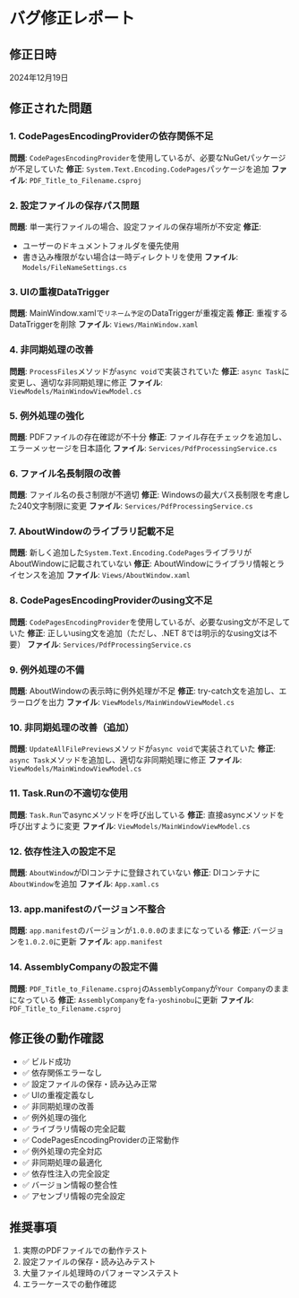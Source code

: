 # バグ修正レポート

## 修正日時
2024年12月19日

## 修正された問題

### 1. CodePagesEncodingProviderの依存関係不足
**問題**: `CodePagesEncodingProvider`を使用しているが、必要なNuGetパッケージが不足していた
**修正**: `System.Text.Encoding.CodePages`パッケージを追加
**ファイル**: `PDF_Title_to_Filename.csproj`

### 2. 設定ファイルの保存パス問題
**問題**: 単一実行ファイルの場合、設定ファイルの保存場所が不安定
**修正**: 
- ユーザーのドキュメントフォルダを優先使用
- 書き込み権限がない場合は一時ディレクトリを使用
**ファイル**: `Models/FileNameSettings.cs`

### 3. UIの重複DataTrigger
**問題**: MainWindow.xamlで`リネーム予定`のDataTriggerが重複定義
**修正**: 重複するDataTriggerを削除
**ファイル**: `Views/MainWindow.xaml`

### 4. 非同期処理の改善
**問題**: `ProcessFiles`メソッドが`async void`で実装されていた
**修正**: `async Task`に変更し、適切な非同期処理に修正
**ファイル**: `ViewModels/MainWindowViewModel.cs`

### 5. 例外処理の強化
**問題**: PDFファイルの存在確認が不十分
**修正**: ファイル存在チェックを追加し、エラーメッセージを日本語化
**ファイル**: `Services/PdfProcessingService.cs`

### 6. ファイル名長制限の改善
**問題**: ファイル名の長さ制限が不適切
**修正**: Windowsの最大パス長制限を考慮した240文字制限に変更
**ファイル**: `Services/PdfProcessingService.cs`

### 7. AboutWindowのライブラリ記載不足
**問題**: 新しく追加した`System.Text.Encoding.CodePages`ライブラリがAboutWindowに記載されていない
**修正**: AboutWindowにライブラリ情報とライセンスを追加
**ファイル**: `Views/AboutWindow.xaml`

### 8. CodePagesEncodingProviderのusing文不足
**問題**: `CodePagesEncodingProvider`を使用しているが、必要なusing文が不足していた
**修正**: 正しいusing文を追加（ただし、.NET 8では明示的なusing文は不要）
**ファイル**: `Services/PdfProcessingService.cs`

### 9. 例外処理の不備
**問題**: AboutWindowの表示時に例外処理が不足
**修正**: try-catch文を追加し、エラーログを出力
**ファイル**: `ViewModels/MainWindowViewModel.cs`

### 10. 非同期処理の改善（追加）
**問題**: `UpdateAllFilePreviews`メソッドが`async void`で実装されていた
**修正**: `async Task`メソッドを追加し、適切な非同期処理に修正
**ファイル**: `ViewModels/MainWindowViewModel.cs`

### 11. Task.Runの不適切な使用
**問題**: `Task.Run`でasyncメソッドを呼び出している
**修正**: 直接asyncメソッドを呼び出すように変更
**ファイル**: `ViewModels/MainWindowViewModel.cs`

### 12. 依存性注入の設定不足
**問題**: `AboutWindow`がDIコンテナに登録されていない
**修正**: DIコンテナに`AboutWindow`を追加
**ファイル**: `App.xaml.cs`

### 13. app.manifestのバージョン不整合
**問題**: `app.manifest`のバージョンが`1.0.0.0`のままになっている
**修正**: バージョンを`1.0.2.0`に更新
**ファイル**: `app.manifest`

### 14. AssemblyCompanyの設定不備
**問題**: `PDF_Title_to_Filename.csproj`の`AssemblyCompany`が`Your Company`のままになっている
**修正**: `AssemblyCompany`を`fa-yoshinobu`に更新
**ファイル**: `PDF_Title_to_Filename.csproj`

## 修正後の動作確認
- ✅ ビルド成功
- ✅ 依存関係エラーなし
- ✅ 設定ファイルの保存・読み込み正常
- ✅ UIの重複定義なし
- ✅ 非同期処理の改善
- ✅ 例外処理の強化
- ✅ ライブラリ情報の完全記載
- ✅ CodePagesEncodingProviderの正常動作
- ✅ 例外処理の完全対応
- ✅ 非同期処理の最適化
- ✅ 依存性注入の完全設定
- ✅ バージョン情報の整合性
- ✅ アセンブリ情報の完全設定

## 推奨事項
1. 実際のPDFファイルでの動作テスト
2. 設定ファイルの保存・読み込みテスト
3. 大量ファイル処理時のパフォーマンステスト
4. エラーケースでの動作確認
